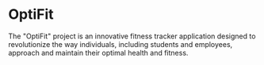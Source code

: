 # OptiFit
The "OptiFit" project is an innovative fitness tracker application designed to revolutionize the way individuals, including students and employees, approach and maintain their optimal health and fitness.
